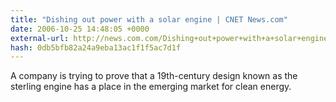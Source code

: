 ```yaml
---
title: "Dishing out power with a solar engine | CNET News.com"
date: 2006-10-25 14:48:05 +0000
external-url: http://news.com.com/Dishing+out+power+with+a+solar+engine/2100-1008_3-6129168.html?tag=nefd.lede
hash: 0db5bfb82a24a9eba13ac1f1f5ac7d1f
---
```


A company is trying to prove that a 19th-century design known as the sterling engine has a place in the emerging market for clean energy.
